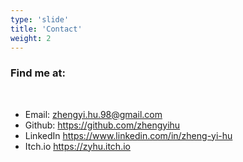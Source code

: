 ```yaml
---
type: 'slide'
title: 'Contact'
weight: 2
---
```

### Find me at:
<br/>
<ul role="presentation">
  <li><i class="icon email"></i> Email: <a href="mailto:zhengyi.hu.98@gmail.com">zhengyi.hu.98@gmail.com</a> </li>

  <li><i class="icon github"></i> Github: <a href="https://github.com/ZhengYiHu">https://github.com/zhengyihu</a> </li>

  <li><i class="icon linkedin"></i> LinkedIn <a href="https://www.linkedin.com/in/zheng-yi-hu/">https://www.linkedin.com/in/zheng-yi-hu</a> </li>

  <li><i class="icon githubsponsors"></i> Itch.io <a href="https://zyhu.itch.io/">https://zyhu.itch.io</a> </li>
</ul>
